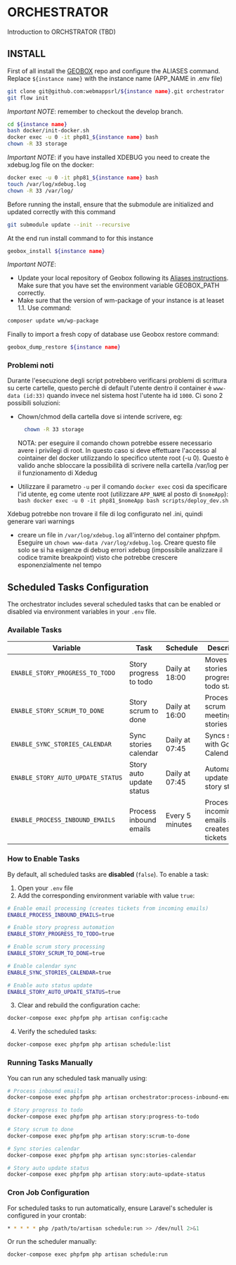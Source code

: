 # ORCHESTRATOR

Introduction to ORCHSTRATOR (TBD)


## INSTALL

First of all install the [GEOBOX](https://github.com/webmappsrl/geobox) repo and configure the ALIASES command.
Replace `${instance name}` with the instance name (APP_NAME in .env file)

```sh
git clone git@github.com:webmappsrl/${instance name}.git orchestrator
git flow init
```

*Important NOTE*: remember to checkout the develop branch.

```sh
cd ${instance name}
bash docker/init-docker.sh
docker exec -u 0 -it php81_${instance name} bash
chown -R 33 storage
```

*Important NOTE*: if you have installed XDEBUG you need to create the xdebug.log file on the docker:

```bash
docker exec -u 0 -it php81_${instance name} bash
touch /var/log/xdebug.log
chown -R 33 /var/log/
```
Before running the install, ensure that the submodule are initialized and updated correctly with this command
```bash
git submodule update --init --recursive
```

At the end run install command to for this instance
```bash
geobox_install ${instance name}
```

*Important NOTE*: 
- Update your local repository of Geobox following its [Aliases instructions](https://github.com/webmappsrl/geobox#aliases-and-global-shell-variable). Make sure that you have set the environment variable GEOBOX_PATH correctly.
- Make sure that the version of wm-package of your instance is at leaset 1.1. Use command:
```bash
composer update wm/wp-package
```

Finally to import a fresh copy of database use Geobox restore command:

```bash
geobox_dump_restore ${instance name}
```


### Problemi noti

Durante l'esecuzione degli script potrebbero verificarsi problemi di scrittura su certe cartelle, questo perchè di default l'utente dentro il container è `www-data (id:33)` quando invece nel sistema host l'utente ha id `1000`. Ci sono 2 possibili soluzioni:

-   Chown/chmod della cartella dove si intende scrivere, eg:

    ```bash
      chown -R 33 storage
    ```
    NOTA: per eseguire il comando chown potrebbe essere necessario avere i privilegi di root. In questo caso si deve effettuare l'accesso al cointainer del docker utilizzando lo specifico utente root (-u 0). Questo è valido anche sbloccare la possibilità di scrivere nella cartella /var/log per il funzionamento di Xdedug

-   Utilizzare il parametro `-u` per il comando `docker exec` così da specificare l'id utente, eg come utente root (utilizzare `APP_NAME` al posto di `$nomeApp`):
    `bash
docker exec -u 0 -it php81_$nomeApp bash scripts/deploy_dev.sh
`

Xdebug potrebbe non trovare il file di log configurato nel .ini, quindi generare vari warnings

-   creare un file in `/var/log/xdebug.log` all'interno del container phpfpm. Eseguire un `chown www-data /var/log/xdebug.log`. Creare questo file solo se si ha esigenze di debug errori xdebug (impossibile analizzare il codice tramite breakpoint) visto che potrebbe crescere esponenzialmente nel tempo

## Scheduled Tasks Configuration

The orchestrator includes several scheduled tasks that can be enabled or disabled via environment variables in your `.env` file.

### Available Tasks

| Variable | Task | Schedule | Description |
|----------|------|----------|-------------|
| `ENABLE_STORY_PROGRESS_TO_TODO` | Story progress to todo | Daily at 18:00 | Moves stories from progress to todo status |
| `ENABLE_STORY_SCRUM_TO_DONE` | Story scrum to done | Daily at 16:00 | Processes scrum meetings stories |
| `ENABLE_SYNC_STORIES_CALENDAR` | Sync stories calendar | Daily at 07:45 | Syncs stories with Google Calendar |
| `ENABLE_STORY_AUTO_UPDATE_STATUS` | Story auto update status | Daily at 07:45 | Automatically updates story status |
| `ENABLE_PROCESS_INBOUND_EMAILS` | Process inbound emails | Every 5 minutes | Processes incoming emails and creates tickets |

### How to Enable Tasks

By default, all scheduled tasks are **disabled** (`false`). To enable a task:

1. Open your `.env` file
2. Add the corresponding environment variable with value `true`:

```bash
# Enable email processing (creates tickets from incoming emails)
ENABLE_PROCESS_INBOUND_EMAILS=true

# Enable story progress automation
ENABLE_STORY_PROGRESS_TO_TODO=true

# Enable scrum story processing
ENABLE_STORY_SCRUM_TO_DONE=true

# Enable calendar sync
ENABLE_SYNC_STORIES_CALENDAR=true

# Enable auto status update
ENABLE_STORY_AUTO_UPDATE_STATUS=true
```

3. Clear and rebuild the configuration cache:

```bash
docker-compose exec phpfpm php artisan config:cache
```

4. Verify the scheduled tasks:

```bash
docker-compose exec phpfpm php artisan schedule:list
```

### Running Tasks Manually

You can run any scheduled task manually using:

```bash
# Process inbound emails
docker-compose exec phpfpm php artisan orchestrator:process-inbound-emails

# Story progress to todo
docker-compose exec phpfpm php artisan story:progress-to-todo

# Story scrum to done
docker-compose exec phpfpm php artisan story:scrum-to-done

# Sync stories calendar
docker-compose exec phpfpm php artisan sync:stories-calendar

# Story auto update status
docker-compose exec phpfpm php artisan story:auto-update-status
```

### Cron Job Configuration

For scheduled tasks to run automatically, ensure Laravel's scheduler is configured in your crontab:

```bash
* * * * * php /path/to/artisan schedule:run >> /dev/null 2>&1
```

Or run the scheduler manually:

```bash
docker-compose exec phpfpm php artisan schedule:run
```
